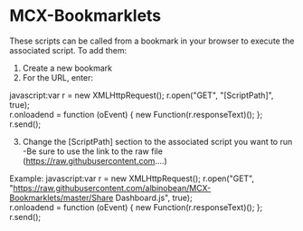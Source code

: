# MCX-Bookmarklets

These scripts can be called from a bookmark in your browser to execute the associated script.  To add them: 
1. Create a new bookmark
2. For the URL, enter:  

javascript:var r = new XMLHttpRequest();
r.open("GET", "[ScriptPath]", true);           
r.onloadend = function (oEvent) {
    new Function(r.responseText)();
};
r.send();

3. Change the [ScriptPath] section to the associated script you want to run
-Be sure to use the link to the raw file (https://raw.githubusercontent.com....)

Example: 
javascript:var r = new XMLHttpRequest();
r.open("GET", "https://raw.githubusercontent.com/albinobean/MCX-Bookmarklets/master/Share Dashboard.js", true);           
r.onloadend = function (oEvent) {
    new Function(r.responseText)();
};
r.send();
